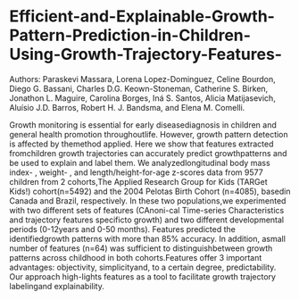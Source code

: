 # Efficient-and-Explainable-Growth-Pattern-Prediction-in-Children-Using-Growth-Trajectory-Features-

Authors: Paraskevi Massara, Lorena Lopez-Dominguez, Celine Bourdon, Diego G. Bassani, Charles D.G. Keown-Stoneman, Catherine S. Birken,  Jonathon L. Maguire, Carolina Borges, Iná S. Santos, Alicia Matijasevich, Aluísio J.D. Barros, Robert H. J. Bandsma, and Elena M. Comelli.   


Growth monitoring is essential for early diseasediagnosis in children and general health promotion throughoutlife.  However,  growth  pattern  detection  is  affected  by  themethod  applied.  Here  we  show  that  features  extracted  fromchildren  growth  trajectories  can  accurately  predict  growthpatterns and be used to explain and label them. We analyzedlongitudinal  body  mass  index-  ,  weight-  ,  and  length/height-for-age  z-scores  data  from  9577  children  from  2  cohorts,The Applied Research Group for Kids (TARGet Kids!) cohort(n=5492) and the 2004 Pelotas Birth Cohort (n=4085), basedin  Canada  and  Brazil,  respectively.  In  these  two  populations,we experimented with two different sets of features (CAnoni-cal Time-series Characteristics and trajectory features specificto  growth)  and  two  different  developmental  periods  (0-12years  and  0-50  months).  Features  predicted  the  identifiedgrowth patterns with more than 85% accuracy. In addition, asmall number of features (n=64) was sufficient to distinguishbetween  growth  patterns  across  childhood  in  both  cohorts.Features  offer  3  important  advantages:  objectivity,  simplicityand,  to  a  certain  degree,  predictability.  Our  approach  high-lights features as a tool to facilitate growth trajectory labelingand explainability.
